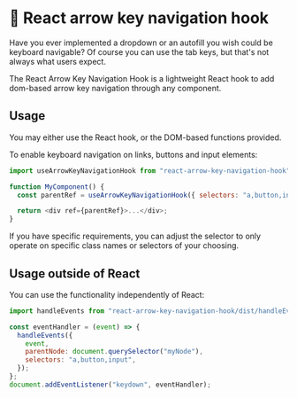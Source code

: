 # 🎣 React arrow key navigation hook

Have you ever implemented a dropdown or an autofill you wish could be keyboard
navigable? Of course you can use the tab keys, but that's not always what users
expect.

The React Arrow Key Navigation Hook is a lightweight React hook to add dom-based
arrow key navigation through any component.

## Usage

You may either use the React hook, or the DOM-based functions provided.

To enable keyboard navigation on links, buttons and input elements:

```js
import useArrowKeyNavigationHook from "react-arrow-key-navigation-hook";

function MyComponent() {
  const parentRef = useArrowKeyNavigationHook({ selectors: "a,button,input" });

  return <div ref={parentRef}>...</div>;
}
```

If you have specific requirements, you can adjust the selector to only operate
on specific class names or selectors of your choosing.

## Usage outside of React

You can use the functionality independently of React:

```js
import handleEvents from "react-arrow-key-navigation-hook/dist/handleEvents";

const eventHandler = (event) => {
  handleEvents({
    event,
    parentNode: document.querySelector("myNode"),
    selectors: "a,button,input",
  });
};
document.addEventListener("keydown", eventHandler);
```
